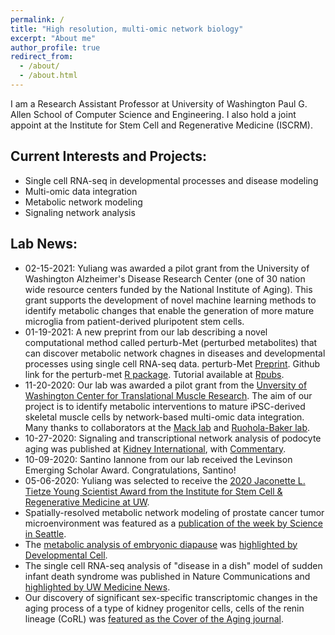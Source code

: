 ```yaml
---
permalink: /
title: "High resolution, multi-omic network biology"
excerpt: "About me"
author_profile: true
redirect_from: 
  - /about/
  - /about.html
---
```


I am a Research Assistant Professor at University of Washington Paul G. Allen School of Computer Science and Engineering. I also hold a joint appoint at the Institute for Stem Cell and Regenerative Medicine (ISCRM). 

## Current Interests and Projects:

- Single cell RNA-seq in developmental processes and disease modeling
- Multi-omic data integration
- Metabolic network modeling
- Signaling network analysis

## Lab News: 
- 02-15-2021: Yuliang was awarded a pilot grant from the University of Washington Alzheimer's Disease Research Center (one of 30 nation wide resource centers funded by the National Institute of Aging). This grant supports the development of novel machine learning methods to identify metabolic changes that enable the generation of more mature microglia from patient-derived pluripotent stem cells. 
- 01-19-2021: A new preprint from our lab describing a novel computational method called perturb-Met (perturbed metabolites) that can discover metabolic network chagnes in diseases and developmental processes using single cell RNA-seq data. perturb-Met [Preprint](https://www.biorxiv.org/content/10.1101/2021.01.18.427154v1). Github link for the perturb-met [R package](https://github.com/yuliangwang/perturb.met). Tutorial available at [Rpubs](https://rpubs.com/wang341/perturb-met).  
- 11-20-2020: Our lab was awarded a pilot grant from the [Unversity of Washington Center for Translational Muscle Research](https://iscrm.uw.edu/stories/new-muscle-center-for-uw-medicine/). The aim of our project is to identify metabolic interventions to mature iPSC-derived skeletal muscle cells by network-based multi-omic data integration. Many thanks to collaborators at the [Mack lab](http://www.rehab.washington.edu/education/faculty/nonproviderbios/mack.asp) and [Ruohola-Baker lab](http://depts.washington.edu/taneli/). 
- 10-27-2020: Signaling and transcriptional network analysis of podocyte aging was published at [Kidney International](https://www.sciencedirect.com/science/article/pii/S0085253820307055), with [Commentary](https://www.sciencedirect.com/science/article/abs/pii/S0085253820309558). 
- 10-09-2020: Santino Iannone from our lab received the Levinson Emerging Scholar Award. Congratulations, Santino!
- 05-06-2020: Yuliang was selected to receive the [2020 Jaconette L. Tietze Young Scientist Award from the Institute for Stem Cell & Regenerative Medicine at UW](https://news.cs.washington.edu/2020/05/06/the-cell-whisperer-yuliang-wang-earns-young-scientist-award-for-advancing-computational-approaches-to-restore-intercellular-communication/). 
- Spatially-resolved metabolic network modeling of prostate cancer tumor microenvironment was featured as a [publication of the week by Science in Seattle](https://scienceinseattle.com/2020/03/10/spatial-modeling-of-prostate-cancer-metabolic-gene-expression-reveals-extensive-heterogeneity-and-selective-vulnerabilities/). 
- The [metabolic analysis of embryonic diapause](https://www.cell.com/developmental-cell/fulltext/S1534-5807(19)31067-6?_returnURL=https%3A%2F%2Flinkinghub.elsevier.com%2Fretrieve%2Fpii%2FS1534580719310676%3Fshowall%3Dtrue) was [highlighted by Developmental Cell](https://www.sciencedirect.com/science/article/pii/S1534580720300022).
- The single cell RNA-seq analysis of "disease in a dish" model of sudden infant death syndrome was published in Nature Communications and [highlighted by UW Medicine News](https://newsroom.uw.edu/news/new-genetic-link-found-some-forms-sids). 
- Our discovery of significant sex-specific transcriptomic changes in the aging process of a type of kidney progenitor cells, cells of the renin lineage (CoRL) was [featured as the Cover of the Aging journal](https://www.aging-us.com/issue/v10i4).
